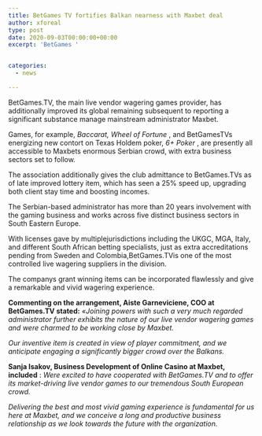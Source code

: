 ```yaml
---
title: BetGames TV fortifies Balkan nearness with Maxbet deal
author: xforeal 
type: post
date: 2020-09-03T00:00:00+00:00
excerpt: 'BetGames '


categories:
  - news

---
```

BetGames.TV, the main live vendor wagering games provider, has additionally improved its global remaining subsequent to reporting a significant substance manage mainstream administrator Maxbet. 

Games, for example, _Baccarat, Wheel of Fortune_ , and BetGamesTVs energizing new contort on Texas Holdem poker, _6+ Poker_ , are presently all accessible to Maxbets enormous Serbian crowd, with extra business sectors set to follow. 

The association additionally gives the club admittance to BetGames.TVs as of late improved lottery item, which has seen a 25&percnt; speed up, upgrading both client stay time and boosting incomes. 

The Serbian-based administrator has more than 20 years involvement with the gaming business and works across five distinct business sectors in South Eastern Europe. 

With licenses gave by multiplejurisdictions including the UKGC, MGA, Italy, and different South African betting specialists, just as extra accreditations pending from Sweden and Colombia,BetGames.TVis one of the most controlled live wagering suppliers in the division. 

The companys grant winning items can be incorporated flawlessly and give a remarkable and vivid wagering experience. 

**Commenting on the arrangement, Aiste Garneviciene, COO at BetGames.TV stated:** _&#171;Joining powers with such a very much regarded administrator further exhibits the nature of our live vendor wagering games and were charmed to be working close by Maxbet._ 

_Our inventive item is created in view of player commitment, and we anticipate engaging a significantly bigger crowd over the Balkans._ 

**Sanja Isakov, Business Development of Online Casino at Maxbet,**  **included** : _Were excited to have cooperated with BetGames.TV and to offer its market-driving live vendor games to our tremendous South European crowd._ 

_Delivering the best and most vivid gaming experience is fundamental for us here at Maxbet, and we conceive a long and productive business relationship as we look towards the future with the organization._